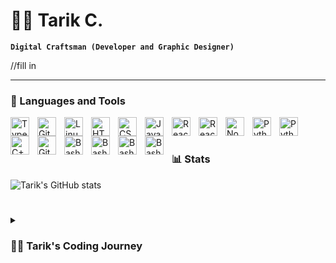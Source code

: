 # 🧙‍♂️ Tarik C.

**`Digital Craftsman (Developer and Graphic Designer)`**

//fill in

   
---

### 🧰 Languages and Tools

<img align="left" alt="TypeScript" width="30px" style="padding-right:10px;" src="https://cdn.jsdelivr.net/gh/devicons/devicon/icons/typescript/typescript-plain.svg" />

<img align="left" alt="Git" width="30px" style="padding-right:10px;" src="https://cdn.jsdelivr.net/gh/devicons/devicon/icons/git/git-original.svg" />

<img align="left" alt="Linux" width="30px" style="padding-right:10px;" src="https://cdn.jsdelivr.net/gh/devicons/devicon/icons/linux/linux-original.svg" />

<img align="left" alt="HTML" width="30px" style="padding-right:10px;"
src="https://cdn.jsdelivr.net/gh/devicons/devicon/icons/html5/html5-plain.svg" />

<img align="left" alt="CSS" width="30px" style="padding-right:10px;"
src="https://cdn.jsdelivr.net/gh/devicons/devicon/icons/css3/css3-plain.svg" />

<img align="left" alt="JavaScript" width="30px" style="padding-right:10px;" src="https://cdn.jsdelivr.net/gh/devicons/devicon/icons/javascript/javascript-plain.svg" />

<img align="left" alt="React" width="30px" style="padding-right:10px;" src="https://cdn.jsdelivr.net/gh/devicons/devicon/icons/react/react-original.svg" />


<img align="left" alt="React" width="30px" style="padding-right:10px;"
src="https://cdn.jsdelivr.net/gh/devicons/devicon/icons/tailwindcss/tailwindcss-plain.svg" />
          
<img align="left" alt="NodeJS" width="30px" style="padding-right:10px;" src="https://cdn.jsdelivr.net/gh/devicons/devicon/icons/nodejs/nodejs-original.svg" />

<img align="left" alt="Python" width="30px" style="padding-right:10px;" src="https://cdn.jsdelivr.net/gh/devicons/devicon/icons/python/python-plain.svg" />

<img align="left" alt="Python" width="30px" style="padding-right:10px;"
src="https://cdn.jsdelivr.net/gh/devicons/devicon/icons/csharp/csharp-original.svg" />
          
<img align="left" alt="C++" width="30px" style="padding-right:10px;" src="https://cdn.jsdelivr.net/gh/devicons/devicon/icons/cplusplus/cplusplus-line.svg" />

<img align="left" alt="GitHub" width="30px" style="padding-right:10px;" src="https://cdn.jsdelivr.net/gh/devicons/devicon/icons/github/github-original.svg" />

<img align="left" alt="Bash" width="30px" style="padding-right:10px;"
src="https://cdn.jsdelivr.net/gh/devicons/devicon/icons/bash/bash-original.svg" />

<img align="left" alt="Bash" width="30px" style="padding-right:10px;"
src="https://cdn.jsdelivr.net/gh/devicons/devicon/icons/illustrator/illustrator-line.svg" />

<img align="left" alt="Bash" width="30px" style="padding-right:10px;"
src="https://cdn.jsdelivr.net/gh/devicons/devicon/icons/photoshop/photoshop-line.svg" />

<img align="left" alt="Bash" width="30px" style="padding-right:10px;"
src="https://cdn.jsdelivr.net/gh/devicons/devicon/icons/figma/figma-original.svg" />
          
<br />

#

### 📊 Stats

![Tarik's GitHub stats](https://github-readme-stats.vercel.app/api?username=tcchola&show_icons=true&theme=gruvbox)

#

<details>
 <summary><h3>👨‍💻 Tarik's Coding Journey</h3></summary>
   //fill in
